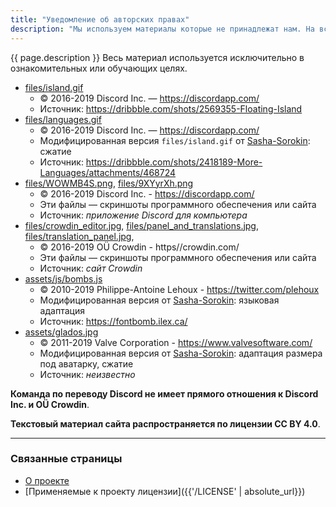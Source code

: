 ```yaml
---
title: "Уведомление об авторских правах"
description: "Мы используем материалы которые не принадлежат нам. На всякий случай, приводим список чужих ресурсов и источники."
---
```


{{ page.description }} Весь материал используется исключительно в ознакомительных или обучающих целях.

- [files/island.gif](/files/island.gif)
  - © 2016-2019 Discord Inc. — https://discordapp.com/
  - Источник: https://dribbble.com/shots/2569355-Floating-Island
- [files/languages.gif](/files/languages.gif)
  - © 2016-2019 Discord Inc. — https://discordapp.com/
  - Модифицированная версия `files/island.gif` от [Sasha-Sorokin](https://github.com/Sasha-Sorokin): сжатие
  - Источник: https://dribbble.com/shots/2418189-More-Languages/attachments/468724
- [files/WOWMB4S.png](/files/WOWMB4S.png),
  [files/9XYyrXh.png](/files/9XYyrXh.png)
  - © 2016-2019 Discord Inc. - https://discordapp.com/
  - Эти файлы — скриншоты программного обеспечения или сайта
  - Источник: *приложение Discord для компьютера*
- [files/crowdin_editor.jpg](/files/crowdin_editor.jpg),
  [files/panel_and_translations.jpg](/files/panel_and_translations.jpg),
  [files/translation_panel.jpg](/files/translation_panel.jpg),
  - © 2016-2019 OÜ Crowdin - https//crowdin.com/
  - Эти файлы — скриншоты программного обеспечения или сайта
  - Источник: *сайт Crowdin*
- [assets/js/bombs.js](/assets/js/bombs.js)
  - © 2010-2019 Philippe-Antoine Lehoux - https://twitter.com/plehoux
  - Модифицированная версия от [Sasha-Sorokin](https://github.com/Sasha-Sorokin): языковая адаптация
  - Источник: https://fontbomb.ilex.ca/
- [assets/glados.jpg](/assets/glados.jpg)
  - © 2011-2019 Valve Corporation - https://www.valvesoftware.com/
  - Модифицированная версия от [Sasha-Sorokin](https://github.com/Sasha_Sorokin): адаптация размера под аватарку, сжатие
  - Источник: *неизвестно*

**Команда по переводу Discord не имеет прямого отношения к Discord Inc. и OÜ Crowdin**.

**Текстовый материал сайта распространяется по лицензии CC BY 4.0**.

---

### Связанные страницы

- [О проекте](/about.md)
- [Применяемые к проекту лицензии]({{'/LICENSE' | absolute_url}})
